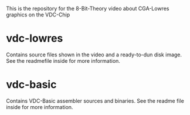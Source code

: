 This is the repository for the 8-Bit-Theory video about CGA-Lowres graphics on the VDC-Chip

# vdc-lowres
Contains source files shown in the video and a ready-to-dun disk image.
See the readmefile inside for more information.

# vdc-basic
Contains VDC-Basic assembler sources and binaries.
See the readme file inside for more information.
